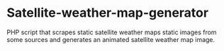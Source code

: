 # Satellite-weather-map-generator
PHP script that scrapes static satellite weather maps static images from some sources and generates an animated satellite weather map image.
